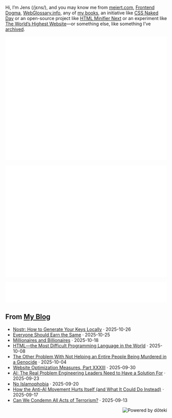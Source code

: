 Hi, I’m Jens (/jɛns/), and you may know me from [meiert.com](https://meiert.com/), [Frontend Dogma](https://frontenddogma.com/), [WebGlossary.info](https://webglossary.info/), any of [my books](https://www.goodreads.com/author/list/13623828.Jens_Oliver_Meiert), an initiative like [CSS Naked Day](https://css-naked-day.org/) or an open-source project like [HTML Minifier Next](https://github.com/j9t/html-minifier-next) or an experiment like [The World’s Highest Website](https://worlds-highest-website.com/)—or something else, like something I’ve [archived](https://mirrors.meiert.org/).

<!-- Metrics -->

[![Jens’s stats as per Metrics.](github-metrics.svg)](https://github.com/lowlighter/metrics)

[![Jens’s calendar.](github-metrics.plugin.isocalendar.fullyear.svg)](https://github.com/lowlighter/metrics/blob/master/source/plugins/isocalendar/README.md)

[![Jens’s facts.](github-metrics.plugin.habits.facts.svg)](https://github.com/lowlighter/metrics/blob/master/source/plugins/habits/README.md)

<!-- dōteki -->

<!-- blog start -->
## From [My Blog](https://meiert.com/)

- [Nostr: How to Generate Your Keys Locally](https://meiert.com/blog/nostr-keys/) · 2025-10-26
- [Everyone Should Earn the Same](https://meiert.com/blog/earn-the-same/) · 2025-10-25
- [Millionaires and Billionaires](https://meiert.com/blog/millionaires-and-billionaires/) · 2025-10-18
- [HTML—the Most Difficult Programming Language in the World](https://meiert.com/blog/the-most-difficult-programming-language/) · 2025-10-08
- [The Other Problem With Not Helping an Entire People Being Murdered in a Genocide](https://meiert.com/blog/not-helping-a-people/) · 2025-10-04
- [Website Optimization Measures, Part XXXIII](https://meiert.com/blog/optimization-measures-33/) · 2025-09-30
- [AI: The Real Problem Engineering Leaders Need to Have a Solution For](https://meiert.com/blog/the-real-ai-problem/) · 2025-09-23
- [No Islamophobia](https://meiert.com/blog/no-islamophobia/) · 2025-09-20
- [How the Anti-AI Movement Hurts Itself (and What It Could Do Instead)](https://meiert.com/blog/the-anti-ai-movement/) · 2025-09-17
- [Can We Condemn All Acts of Terrorism?](https://meiert.com/blog/acts-of-terrorism/) · 2025-09-13
<!-- blog end -->

<a href="https://doteki.org"><img src="https://img.shields.io/badge/powered_by-d%C5%8Dteki-0?style=flat-square&labelColor=202b2d&color=5E936C" align="right" alt="Powered by dōteki"></a>